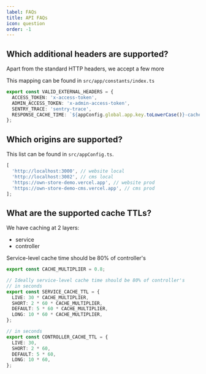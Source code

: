 ```yaml
---
label: FAQs
title: API FAQs
icon: question
order: -1
---
```


## Which additional headers are supported?

Apart from the standard HTTP headers, we accept a few more

This mapping can be found in `src/app/constants/index.ts`

```ts
export const VALID_EXTERNAL_HEADERS = {
  ACCESS_TOKEN: 'x-access-token',
  ADMIN_ACCESS_TOKEN: 'x-admin-access-token',
  SENTRY_TRACE: 'sentry-trace',
  RESPONSE_CACHE_TIME: `${appConfig.global.app.key.toLowerCase()}-cache-time`,
};
```

## Which origins are supported?

This list can be found in `src/appConfig.ts`.

```ts
[
  'http://localhost:3000', // website local
  'http://localhost:3002', // cms local
  'https://own-store-demo.vercel.app', // website prod
  'https://own-store-demo-cms.vercel.app', // cms prod
];
```

## What are the supported cache TTLs?

We have caching at 2 layers:

- service
- controller

Service-level cache time should be 80% of controller's

```ts
export const CACHE_MULTIPLIER = 0.8;

// Ideally service-level cache time should be 80% of controller's
// in seconds
export const SERVICE_CACHE_TTL = {
  LIVE: 30 * CACHE_MULTIPLIER,
  SHORT: 2 * 60 * CACHE_MULTIPLIER,
  DEFAULT: 5 * 60 * CACHE_MULTIPLIER,
  LONG: 10 * 60 * CACHE_MULTIPLIER,
};

// in seconds
export const CONTROLLER_CACHE_TTL = {
  LIVE: 30,
  SHORT: 2 * 60,
  DEFAULT: 5 * 60,
  LONG: 10 * 60,
};
```
